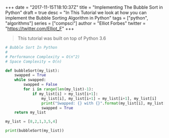 +++
date = "2017-11-15T18:10:37Z"
title = "Implementing The Bubble Sort in Python"
draft = true
desc = "In This Tutorial we look at how you can implement the Bubble Sorting Algorithm in Python"
tags = ["python", "algorithms"]
series = ["compsci"]
author = "Elliot Forbes"
twitter = "https://twitter.com/Elliot_F"
+++

> This tutorial was built on top of Python 3.6

~~~py
# Bubble Sort In Python
# 
# Performance Complexity = O(n^2)
# Space Complexity = O(n)

def bubbleSort(my_list):
    swapped = True
    while swapped:
        swapped = False
        for i in range(len(my_list)-1):
            if my_list[i] > my_list[i+1]:
                my_list[i], my_list[i+1] = my_list[i+1], my_list[i]
                print("Swapped: {} with {}".format(my_list[i], my_list[i+1]))
                swapped = True
    return my_list

my_list = [8,2,1,3,5,4]

print(bubbleSort(my_list))
~~~